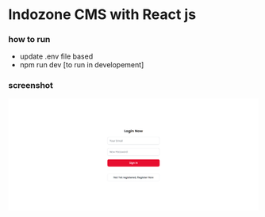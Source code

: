 # Indozone CMS with React js

### how to run
* update .env file based
* npm run dev [to run in developement]

### screenshot

![](screenshot.png)